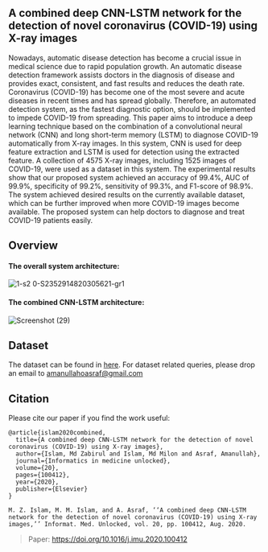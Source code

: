 ## A combined deep CNN-LSTM network for the detection of novel coronavirus (COVID-19) using X-ray images
Nowadays, automatic disease detection has become a crucial issue in medical science due to rapid population growth. An automatic disease detection framework assists doctors in the diagnosis of disease and provides exact, consistent, and fast results and reduces the death rate. Coronavirus (COVID-19) has become one of the most severe and acute diseases in recent times and has spread globally. Therefore, an automated detection system, as the fastest diagnostic option, should be implemented to impede COVID-19 from spreading. This paper aims to introduce a deep learning technique based on the combination of a convolutional neural network (CNN) and long short-term memory (LSTM) to diagnose COVID-19 automatically from X-ray images. In this system, CNN is used for deep feature extraction and LSTM is used for detection using the extracted feature. A collection of 4575 X-ray images, including 1525 images of COVID-19, were used as a dataset in this system. The experimental results show that our proposed system achieved an accuracy of 99.4%, AUC of 99.9%, specificity of 99.2%, sensitivity of 99.3%, and F1-score of 98.9%. The system achieved desired results on the currently available dataset, which can be further improved when more COVID-19 images become available. The proposed system can help doctors to diagnose and treat COVID-19 patients easily. 

## Overview
#### The overall system architecture:
![1-s2 0-S2352914820305621-gr1](https://user-images.githubusercontent.com/31788789/113980499-5e3cdd80-9868-11eb-855f-1f8ede5e44c3.jpg)

#### The combined CNN-LSTM architecture:
![Screenshot (29)](https://user-images.githubusercontent.com/31788789/113980436-50875800-9868-11eb-8296-868975f50f19.png)

## Dataset
The dataset can be found in [here](https://data.mendeley.com/datasets/jctsfj2sfn). For dataset related queries, please drop an email to amanullahoasraf@gmail.com

## Citation
Please cite our paper if you find the work useful:
```
@article{islam2020combined,
  title={A combined deep CNN-LSTM network for the detection of novel coronavirus (COVID-19) using X-ray images},
  author={Islam, Md Zabirul and Islam, Md Milon and Asraf, Amanullah},
  journal={Informatics in medicine unlocked},
  volume={20},
  pages={100412},
  year={2020},
  publisher={Elsevier}
}
```
```
M. Z. Islam, M. M. Islam, and A. Asraf, ‘‘A combined deep CNN-LSTM network for the detection of novel coronavirus (COVID-19) using X-ray images,’’ Informat. Med. Unlocked, vol. 20, pp. 100412, Aug. 2020.

```
> Paper: https://doi.org/10.1016/j.imu.2020.100412
